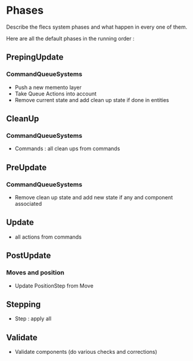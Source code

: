 # Phases

Describe the flecs system phases and what happen in every one of them.

Here are all the default phases in the running order :

## PrepingUpdate

### CommandQueueSystems

- Push a new memento layer
- Take Queue Actions into account
- Remove current state and add clean up state if done  in entities

## CleanUp

### CommandQueueSystems

- Commands : all clean ups from commands

## PreUpdate

### CommandQueueSystems

- Remove clean up state and add new state if any and component associated

## Update

- all actions from commands

## PostUpdate

### Moves and position

- Update PositionStep from Move

## Stepping

- Step : apply all

## Validate

- Validate components (do various checks and corrections)
